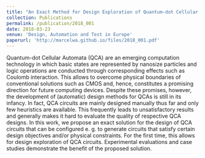 ```yaml
---
title: "An Exact Method for Design Exploration of Quantum-dot Cellular Automata"
collection: Publications
permalink: /publication/2018_001
date: 2018-03-23
venue: 'Design, Automation and Test in Europe'
paperurl: 'http://marcelwa.github.io/files/2018_001.pdf'
---
```


Quantum-dot Cellular Automata (QCA) are an emerging computation technology in which basic states are represented by nanosize particles and logic operations are conducted through corresponding effects such as Coulomb interaction. This allows to overcome physical boundaries of conventional solutions such as CMOS and, hence, constitutes a promising direction for future computing devices. Despite these promises, however, the development of (automatic) design methods for QCAs is still in its infancy. In fact, QCA circuits are mainly designed manually thus far and only few heuristics are available. This frequently leads to unsatisfactory results and generally makes it hard to evaluate the quality of respective QCA designs. In this work, we propose an exact solution for the design of QCA circuits that can be configured e. g. to generate circuits that satisfy certain design objectives and/or physical constraints. For the first time, this allows for design exploration of QCA circuits. Experimental evaluations and case studies demonstrate the benefit of the proposed solution.
